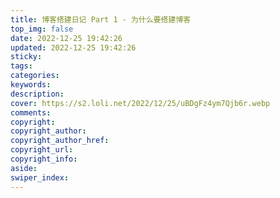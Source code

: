 ```yaml
---
title: 博客搭建日记 Part 1 - 为什么要搭建博客
top_img: false
date: 2022-12-25 19:42:26
updated: 2022-12-25 19:42:26
sticky:
tags:
categories:
keywords:
description:
cover: https://s2.loli.net/2022/12/25/uBDgFz4ym7Qjb6r.webp
comments:
copyright:
copyright_author:
copyright_author_href:
copyright_url:
copyright_info:
aside:
swiper_index:
---
```

